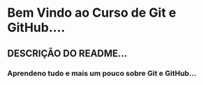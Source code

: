 # Bem Vindo ao Curso de Git e GitHub....

## DESCRIÇÃO DO README...

### Aprendeno tudo e mais um pouco sobre Git e GitHub...
